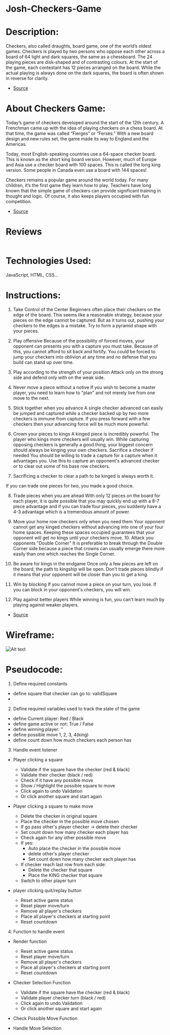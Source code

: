 # Josh-Checkers-Game

# Description:

Checkers, also called draughts, board game, one of the world’s oldest games. Checkers is played by two persons who oppose each other across a board of 64 light and dark squares, the same as a chessboard. The 24 playing pieces are disk-shaped and of contrasting colours. At the start of the game, each contestant has 12 pieces arranged on the board. While the actual playing is always done on the dark squares, the board is often shown in reverse for clarity.

- [Source](https://www.britannica.com/topic/checkers)

# About Checkers Game:

Today’s game of checkers developed around the start of the 12th century. A Frenchman came up with the idea of playing checkers on a chess board. At that time, the game was called “Fierges” or “Ferses.” With a new board design and new rules set, the game made its way to England and the Americas.

Today, most English-speaking countries use a 64-space checker board. This is known as the short king board version. However, much of Europe and Asia use a checker board with 100 spaces. This is called the long king version. Some people in Canada even use a board with 144 spaces!

Checkers remains a popular game around the world today. For many children, it’s the first game they learn how to play. Teachers have long known that the simple game of checkers can provide significant training in thought and logic. Of course, it also keeps players occupied with fun competition.

- [Source](https://wonderopolis.org/wonder/Which-Came-First:-Checkers-or-Chess)

# Reviews

<IMAGE>

# Technologies Used:

JavaScript, HTML, CSS...

# Instructions:

1. Take Control of the Center
   Beginners often place their checkers on the edge of the board. This seems like a reasonable strategy, because your pieces on the edge cannot be captured.
   But as it turns out, pushing your checkers to the edges is a mistake.
   Try to form a pyramid shape with your pieces.
2. Play offensive
   Because of the possibility of forced moves, your opponent can presents you with a capture you must take. Because of this, you cannot afford to sit back and fortify.
   You could be forced to jump your checkers into oblivion at any time and no defense that you build can stand up over time.
3. Play according to the strength of your position
   Attack only on the strong side and defend only with on the weak side.
4. Never move a piece without a notive
   If you wish to become a master player, you need to learn how to "plan" and not merely live from one move to the next.

5. Stick together when you advance
   A single checker advanced can easily be jumped and captured while a checker backed up by two more checkers is immune from capture.
   If you press forward with a few checkers then your advancing force will be much more powerful.

6. Crown your pieces to kings
   A kinged piece is incredibly powerful. The player who kings more checkers will usually win.
   While capturing opposing checkers is generally a good thing, your biggest concern should always be kinging your own checkers.
   Sacrifice a checker if needed
   You should be willing to trade a capture for a capture when it advantages you.
   Use this to capture an opponent's advanced checker or to clear out some of his base row checkers.

7. Sacrificing a checker to clear a path to be kinged is always worth it.

If you can trade one pieces for two, you made a good choice.

8. Trade pieces when you are ahead
   With only 12 pieces on the board for each player, it is quite possible that you may quickly end up with a 8-7 piece advantage and if you can trade four pieces, you suddenly have a 4-3 advantage which is a tremendous amount of power.

9. Move your home row checkers only when you need them
   Your opponent cannot get any kinged checkers without advancing into one of your four home spaces.
   Keeping these spaces occupied guarantees that your opponent will get no kings until your checkers move. 10. Attack you opponents "Double Corner"
   It is preferable to break through the Double Corner side because a piece that crowns can usually emerge there more easily than one which reaches the Single Corner.

10. Be aware for kings in the endgame
    Once only a few pieces are left on the board, the path to kingship will be open. Don't trade pieces blindly if it means that your opponent will be closer than you to get a king.

11. Win by blocking
    If you cannot move a piece on your turn, you lose.
    If you can block in your opponent's checkers, you will win.

12. Play against better players
    While winning is fun, you can't learn much by playing against weaker players.

- [Source](https://www.ultraboardgames.com/checkers/tips.php)

# Wireframe:

![Alt text](https://git.generalassemb.ly/josh-vn/Josh-Checkers-Game/blob/master/img/wireframe.png)

# Pseudocode:

1. Define required constants

- define square that checker can go to: validSquare
-

2. Define required variables used to track the state of the game

- define Current player: Red / Black
- define game active or not: True / False
- define winning player: ''
- define possible move 1, 2, 3, 4(king)
- define count down how much checkers each person has

3. Handle event listener

- Player clicking a square

  - Validate if the square have the checker (red & black)
  - Validate their checker (black / red)
  - Check if it have any possible move
  - Show / Highlight the possible square to move
  - Click again to undo Validation
  - Or click another square and start again

- Player clicking a square to make move

  - Delete the checker in original square
  - Place the checker in the possible move chosen
  - If go pass other's player checker -> delete their checker
  - Set count down how many checker each player has
  - Check again for any other possible move
  - If yes:
    - Auto place the checker in the possible move
    - delete other's player checker
    - Set count down how many checker each player has
  - If checker reach last row from each side:
    - Delete the checker that square
    - Place the KING checker that square
  - Switch to other player turn

- player clicking quit/replay button
  - Reset active game status
  - Reset player move/turn
  - Remove all player's checkers
  - Place all player's checkers at starting point
  - Reset countdown

4. Function to handle event

- Render function

  - Reset active game status
  - Reset player move/turn
  - Remove all player's checkers
  - Place all player's checkers at starting point
  - Reset countdown

- Checker Selection Function

  - Validate if the square have the checker (red & black)
  - Validate player checker turn (black / red)
  - Click again to undo Validation
  - Or click another square and start again

- Check Possible Move Function

- Handle Move Selection
